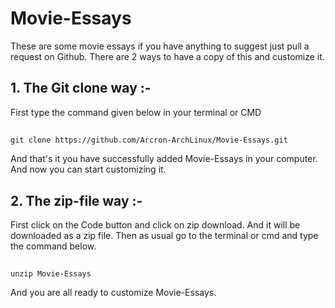 # Movie-Essays
These are some movie essays if you have anything to suggest just pull a request on Github.
There are 2 ways to have a copy of this and customize it.

## 1. The Git clone way :-
First type the command given below in your terminal or CMD
##
    git clone https://github.com/Arcron-ArchLinux/Movie-Essays.git
And that's it you have successfully added Movie-Essays in your computer.
And now you can start customizing it.

## 2. The zip-file way :-
First click on the Code button and click on zip download.
And it will be downloaded as a zip file.
Then as usual go to the terminal or cmd and type the command below.
##
    unzip Movie-Essays
And you are all ready to customize Movie-Essays.